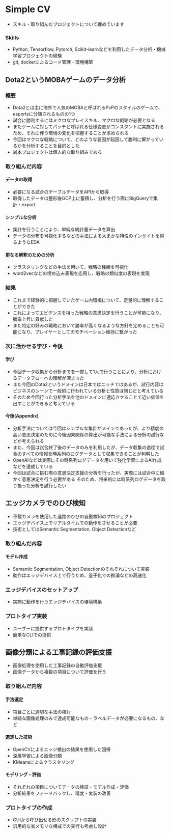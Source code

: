 # Simple CV  
- スキル・取り組んだプロジェクトについて纏めています

### Skills
- Python, Tensorflow, Pytorch, Scikit-learnなどを利用したデータ分析・機械学習プロジェクトの経験
- git, dockerによるコード管理・環境構築


## Dota2というMOBAゲームのデータ分析 
### 概要
- Dota2とは主に海外で人気のMOBAと呼ばれるPvPのスタイルのゲームで、esportsに分類されるものの1つ
- 試合に勝利するにはミクロなプレイスキル、マクロな戦略が必要となる
- またゲームに対してパッチと呼ばれる仕様変更がコンスタントに実施されるため、それに伴う環境の変化を把握することが求められる
- 今回はマクロな戦略について、どのような要因が起因して勝利に繋がっているかを分析することを目的とした
- 尚本プロジェクトは個人的な取り組みである

### 取り組んだ内容
#### データの取得
- 必要になる試合のテーブルデータをAPIから取得
- 取得したデータは整形後GCP上に蓄積し、分析を行う際にBigQueryで集計・export

#### シンプルな分析
- 集計を行うことにより、単純な統計量データを算出
- データの分布を可視化するなどの手法による大まかな特性のインサイトを得るようなEDA

#### 更なる解釈のための分析
- クラスタリングなどの手法を用いて、戦略の種類を可視化
- word2vecなどの埋め込み表現を応用し、戦略の類似度の表現を実現

### 結果
- これまで経験的に把握していたゲーム内環境について、定量的に理解することができた
- これによってエビデンスを持った戦略の意思決定を行うことが可能になり、勝率上昇に貢献した
- また特定の好みの戦略において勝率が高くなるような方針を定めることも可能になり、プレイヤーとしてのモチベーション維持に繋がった

### 次に活かせる学び・今後
#### 学び
- 今回データ収集から分析までを一貫して1人で行うことにより、分析におけるデータフローへの理解が深まった
- また今回のDota2というドメインは日本ではニッチではあるが、試行内容はビジネスのシーンで一般的に行われている分析と性質は同じだと考えている
- そのため今回行った分析手法を他のドメインに適応させることで近い価値を出すことができると考えている

#### 今後(Appendix)
- 分析手法については今回はシンプルな集計がメインであったが、より精度の高い意思決定のために今後因果関係の算出が可能な手法による分析の試行などが考えられる
- また、今回は試合終了後のデータのみを利用したが、データ収集の過程で試合のすべての情報を時系列のログデータとして収集できることが判明した
- OpenAIなどは実際にその時系列ログデータを用いて強化学習によるAI作成などを達成している
- 今回は試合に挑む際の意思決定支援の分析を行ったが、実際には試合中に細かく意思決定を行う必要がある
そのため、将来的には時系列ログデータを取り扱った分析を試行したい


## エッジカメラでのひび検知
- 車載カメラを使用した道路のひびの自動検知のプロジェクト
- エッジデバイス上でリアルタイムでの動作をさせることが必要
- 技術としてはSemantic Segmentation, Object Detectionなど

### 取り組んだ内容
#### モデル作成
- Semantic Segmentation, Object Detectionのそれぞれについて実装
- 動作はエッジデバイス上で行うため、量子化での推論などの高速化

### エッジデバイスのセットアップ
- 実際に動作を行うエッジデバイスの環境構築

### プロトタイプ実装
- ユーザーに提供するプロトタイプを実装
- 簡単なCLIでの提供


## 画像分類による工事記録の評価支援
- 画像処理を使用した工事記録の自動評価支援
- 画像データから複数の項目について評価を行う

### 取り組んだ内容
#### 手法選定
- 項目ごとに適切な手法の検討  
- 単純な画像処理のみで達成可能なもの・ラベルデータが必要になるもの、など

#### 選定した技術
- OpenCVによるエッジ検出の結果を使用した回帰
- 深層学習による画像分類
- KMeansによるクラスタリング

#### モデリング・評価
- それぞれの項目についてデータの検証・モデル作成・評価
- 分析結果をフィードバックし、精度・実装の改善

### プロトタイプの作成
- GUIから呼び出せる形のスクリプトの実装
- 汎用的な省メモリな構成での実行も考慮し設計

